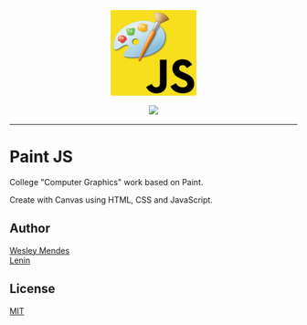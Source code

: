 <p align="center">
   <a href="https://github.com/WesGtoX/paint-js">
     <img src="static/logo.png" alt="Paint JS" title="Paint JS" width="150px">
   </a>
</p>
<p align="center">
    <a href="https://app.netlify.com/sites/paint-js-cg/deploys" alt="Netlify Status">
        <img src="https://api.netlify.com/api/v1/badges/65742c35-db7c-4c03-8e8e-f1f8eca3f763/deploy-status" />
    </a>
</p>

-----------------

# Paint JS

College "Computer Graphics" work based on Paint.

Create with Canvas using HTML, CSS and JavaScript.

## Author

[Wesley Mendes](https://github.com/WesGtoX)  
[Lenin](https://github.com/LeninBoccardo)  

## License

[MIT](LICENSE)